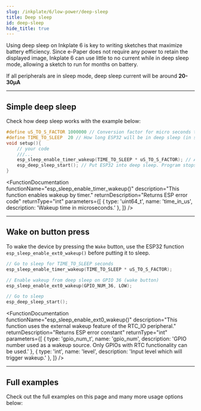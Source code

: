 ```yaml
---  
slug: /inkplate/6/low-power/deep-sleep  
title: Deep sleep  
id: deep-sleep  
hide_title: true  
---
```


<SectionTitle title="Deep sleep" backgroundImage="/img/deepsleep.jpg" />

Using deep sleep on Inkplate 6 is key to writing sketches that maximize battery efficiency. Since e-Paper does not require any power to retain the displayed image, Inkplate 6 can use little to no current while in deep sleep mode, allowing a sketch to run for months on battery.

<InfoBox>If all peripherals are in sleep mode, deep sleep current will be around **20-30µA**</InfoBox>

---

## Simple deep sleep
Check how deep sleep works with the example below:

```cpp
#define uS_TO_S_FACTOR 1000000 // Conversion factor for micro seconds to seconds
#define TIME_TO_SLEEP  20 // How long ESP32 will be in deep sleep (in seconds)
void setup(){
    // your code
    ///...
    esp_sleep_enable_timer_wakeup(TIME_TO_SLEEP * uS_TO_S_FACTOR); // Activate wake-up timer – wake up after 20s here
    esp_deep_sleep_start(); // Put ESP32 into deep sleep. Program stops here.
}
```

<FunctionDocumentation
  functionName="esp_sleep_enable_timer_wakeup()"
  description="This function enables wakeup by timer."
  returnDescription="Returns ESP error code"
  returnType="int"
  parameters={[ 
    { type: 'uint64_t', name: 'time_in_us', description: 'Wakeup time in microseconds.' },
  ]}
/>

<FunctionDocumentation
  functionName="esp_deep_sleep_start()"
  description="This function enters deep sleep with the configured wakeup options."
  returnType="None"
/>

---

## Wake on button press

To wake the device by pressing the `Wake` button, use the ESP32 function `esp_sleep_enable_ext0_wakeup()` before putting it to sleep.

```cpp
// Go to sleep for TIME_TO_SLEEP seconds
esp_sleep_enable_timer_wakeup(TIME_TO_SLEEP * uS_TO_S_FACTOR);

// Enable wakeup from deep sleep on GPIO 36 (wake button)
esp_sleep_enable_ext0_wakeup(GPIO_NUM_36, LOW);

// Go to sleep
esp_deep_sleep_start();
```

<FunctionDocumentation
  functionName="esp_sleep_enable_ext0_wakeup()"
  description="This function uses the external wakeup feature of the RTC_IO peripheral."
  returnDescription="Returns ESP error constant"
  returnType="int"
  parameters={[ 
    { type: 'gpio_num_t', name: 'gpio_num', description: 'GPIO number used as a wakeup source. Only GPIOs with RTC functionality can be used.' },
    { type: 'int', name: 'level', description: 'Input level which will trigger wakeup.' },
  ]}
/>

---

## Full examples
Check out the full examples on this page and many more usage options below:

<QuickLink 
  title="Inkplate6_Simple_Deep_Sleep.ino" 
  description="This example shows how you can use the low power functionality of the Inkplate board."
  url="https://github.com/SolderedElectronics/Inkplate-Arduino-library/tree/master/examples/Inkplate6/Advanced/DeepSleep/Inkplate6_Simple_Deep_Sleep" 
/>

<QuickLink 
  title="Inkplate6_Wake_Up_Button.ino" 
  description="Full example of how to implement the WAKE UP button with deep sleep on Inkplate 6."
  url="https://github.com/SolderedElectronics/Inkplate-Arduino-library/blob/master/examples/Inkplate6/Advanced/DeepSleep/Inkplate6_Wake_Up_Button/Inkplate6_Wake_Up_Button.ino" 
/>

<QuickLink 
  title="Inkplate6_RTC_Alarm_With_Deep_Sleep.ino" 
  description="This example shows how to use the RTC alarm interrupt with deep sleep."
  url="https://github.com/SolderedElectronics/Inkplate-Arduino-library/tree/master/examples/Inkplate6/Advanced/DeepSleep/Inkplate6_RTC_Alarm_With_Deep_Sleep" 
/>